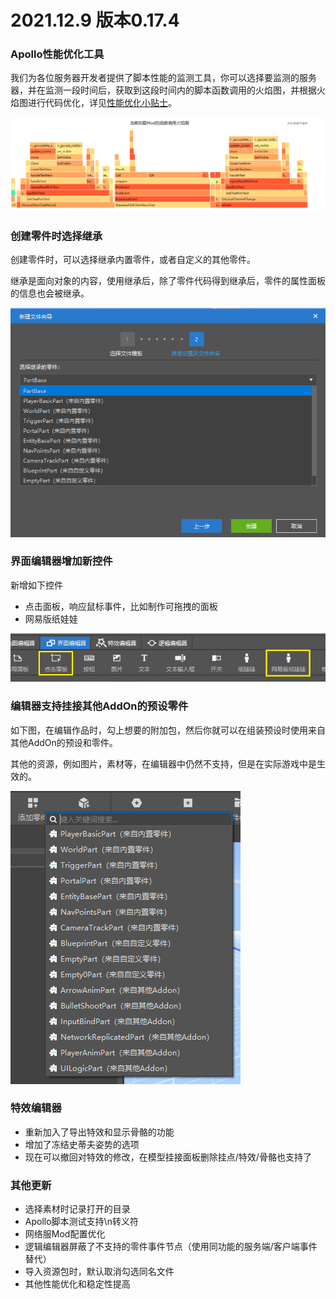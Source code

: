 # 2021.12.9 版本0.17.4

### Apollo性能优化工具

我们为各位服务器开发者提供了脚本性能的监测工具，你可以选择要监测的服务器，并在监测一段时间后，获取到这段时间内的脚本函数调用的火焰图，并根据火焰图进行代码优化，详见[性能优化小贴士](../../27-网络游戏/课程5：实用知识/第16节：性能优化小贴士.md)。

![image-20211208181043002](./images/image-20211208181043002.png)

### 创建零件时选择继承

创建零件时，可以选择继承内置零件，或者自定义的其他零件。

继承是面向对象的内容，使用继承后，除了零件代码得到继承后，零件的属性面板的信息也会被继承。

![image-20211208184148653](./images/image-20211208184148653.png)

### 界面编辑器增加新控件

新增如下控件

- 点击面板，响应鼠标事件，比如制作可拖拽的面板
- 网易版纸娃娃

![image-20211208192928037](./images/image-20211208192928037.png)

### 编辑器支持挂接其他AddOn的预设零件

如下图，在编辑作品时，勾上想要的附加包，然后你就可以在组装预设时使用来自其他AddOn的预设和零件。

其他的资源，例如图片，素材等，在编辑器中仍然不支持，但是在实际游戏中是生效的。

![image-20211208195841398](./images/image-20211208195841398.png)

### 特效编辑器

- 重新加入了导出特效和显示骨骼的功能
- 增加了冻结史蒂夫姿势的选项
- 现在可以撤回对特效的修改，在模型挂接面板删除挂点/特效/骨骼也支持了

### 其他更新

- 选择素材时记录打开的目录
- Apollo脚本测试支持\n转义符
- 网络服Mod配置优化
- 逻辑编辑器屏蔽了不支持的零件事件节点（使用同功能的服务端/客户端事件替代）
- 导入资源包时，默认取消勾选同名文件
- 其他性能优化和稳定性提高

